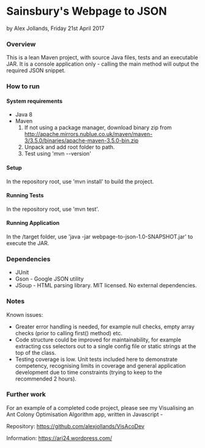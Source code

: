 # Sainsbury's Webpage to JSON
by Alex Jollands, Friday 21st April 2017


### Overview
This is a lean Maven project, with source Java files, tests and an executable JAR.
It is a console application only - calling the main method will output the required JSON snippet.

### How to run
#### System requirements
* Java 8
* Maven
   1. If not using a package manager, download binary zip from http://apache.mirrors.nublue.co.uk/maven/maven-3/3.5.0/binaries/apache-maven-3.5.0-bin.zip
   2. Unpack and add root folder to path.
   3. Test using 'mvn --version'

#### Setup
In the repository root, use 'mvn install' to build the project.

#### Running Tests
In the repository root, use 'mvn test'.

#### Running Application
In the /target folder, use 'java -jar webpage-to-json-1.0-SNAPSHOT.jar' to execute the JAR.


### Dependencies
* JUnit
* Gson - Google JSON utility
* JSoup - HTML parsing library. MIT licensed. No external dependencies.


### Notes
Known issues:
* Greater error handling is needed, for example null checks, empty array checks (prior to calling first() method) etc.
* Code structure could be improved for maintainability, for example extracting css selectors out to a single config file or static strings at the top of the class.
* Testing coverage is low. Unit tests included here to demonstrate competency, recognising limits in coverage and general application development due to time constraints (trying to keep to the recommended 2 hours).


### Further work
For an example of a completed code project, please see my Visualising an Ant Colony Optimisation Algorithm app, written in Javascript -

Repository: https://github.com/alexjollands/VisAcoDev

Information: https://arj24.wordpress.com/